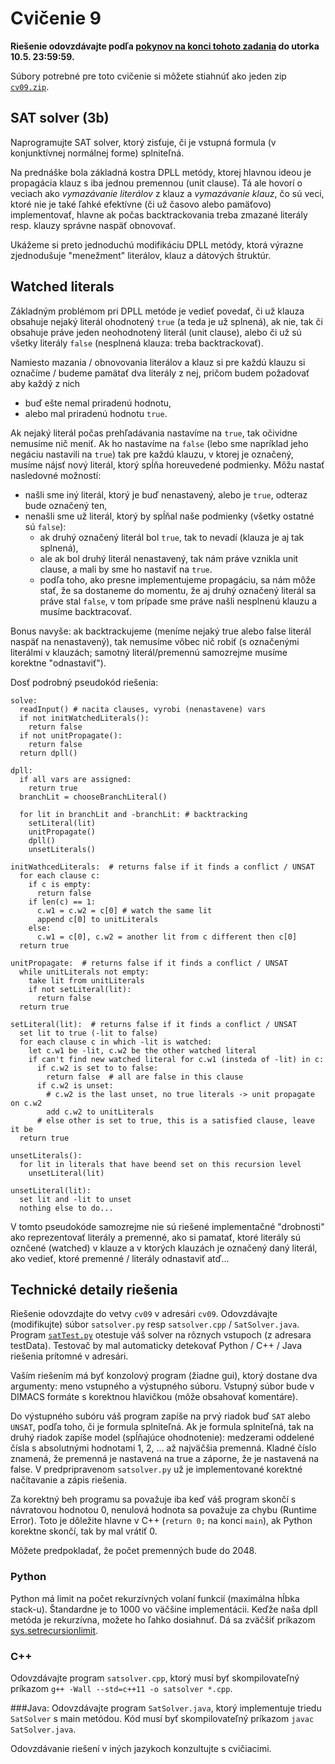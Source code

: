 Cvičenie 9
==========

**Riešenie odovzdávajte podľa
[pokynov na konci tohoto zadania](#technické-detaily-riešenia)
do utorka 10.5. 23:59:59.**

Súbory potrebné pre toto cvičenie si môžete stiahnúť ako jeden zip
[`cv09.zip`](https://github.com/FMFI-UK-1-AIN-412/lpi/archive/cv09.zip).

SAT solver (3b)
----------

Naprogramujte SAT solver, ktorý zisťuje, či je vstupná formula (v konjunktívnej
normálnej forme) splniteľná.

Na prednáške bola základná kostra DPLL metódy, ktorej hlavnou ideou je
propagácia klauz s iba jednou premennou (unit clause).  Tá ale hovorí o veciach
ako *vymazávanie literálov* z klauz a *vymazávanie klauz*, čo sú veci, ktoré nie
je také ľahké efektívne (či už časovo alebo pamäťovo) implementovať, hlavne ak
počas backtrackovania treba zmazané literály resp.  klauzy správne naspäť
obnovovať.

Ukážeme si preto jednoduchú modifikáciu DPLL metódy, ktorá výrazne zjednodušuje
"menežment" literálov, klauz a dátových štruktúr.

## Watched literals

Základným problémom pri DPLL metóde je vedieť povedať, či už klauza obsahuje
nejaký literál ohodnotený `true` (a teda je už splnená), ak nie, tak či obsahuje
práve jeden neohodnotený literál (unit clause), alebo či už sú všetky literály
`false` (nesplnená klauza: treba backtrackovať).

Namiesto mazania / obnovovania literálov a klauz si pre každú klauzu si označíme
/ budeme pamätať dva literály z nej, pričom budem požadovať aby každý z nich
- buď ešte nemal priradenú hodnotu,
- alebo mal priradenú hodnotu `true`.

Ak nejaký literál počas prehľadávania nastavíme na `true`, tak očividne nemusíme
nič meniť. Ak ho nastavíme na `false` (lebo sme napríklad jeho negáciu nastavili
na `true`) tak pre každú klauzu, v ktorej je označený, musíme nájsť nový
literál, ktorý spĺňa horeuvedené podmienky. Môžu nastať nasledovné možností:
- našli sme iný literál, ktorý je buď nenastavený, alebo je `true`, odteraz
  bude označený ten,
- nenašli sme už literál, ktorý by spĺňal naše podmienky (všetky ostatné sú
 `false`):
    - ak druhý označený literál bol `true`, tak to nevadí (klauza je aj tak splnená),
    - ale ak bol druhý literál nenastavený, tak nám práve vznikla unit clause, a mali by sme ho
      nastaviť na `true`.
    - podľa toho, ako presne implementujeme propagáciu, sa nám môže stať, že sa
      dostaneme do momentu, že aj druhý označený literál sa práve stal `false`,
      v tom prípade sme práve našli nesplnenú klauzu a musíme backtracovať.

Bonus navyše: ak backtrackujeme (meníme nejaký true alebo false literál naspäť
na nenastavený), tak nemusíme vôbec nič robiť (s označenými literálmi v klauzách;
samotný literál/premennú samozrejme musíme korektne "odnastaviť").

Dosť podrobný pseudokód riešenia:

```
solve:
  readInput() # nacita clauses, vyrobi (nenastavene) vars
  if not initWatchedLiterals():
    return false
  if not unitPropagate():
    return false
  return dpll()

dpll:
  if all vars are assigned:
    return true
  branchLit = chooseBranchLiteral()

  for lit in branchLit and -branchLit: # backtracking
    setLiteral(lit)
    unitPropagate()
    dpll()
    unsetLiterals()

initWathcedLiterals:  # returns false if it finds a conflict / UNSAT
  for each clause c:
    if c is empty:
      return false
    if len(c) == 1:
      c.w1 = c.w2 = c[0] # watch the same lit
      append c[0] to unitLiterals
    else:
      c.w1 = c[0], c.w2 = another lit from c different then c[0]
  return true

unitPropagate:  # returns false if it finds a conflict / UNSAT
  while unitLiterals not empty:
    take lit from unitLiterals
    if not setLiteral(lit):
      return false
  return true

setLiteral(lit):  # returns false if it finds a conflict / UNSAT
  set lit to true (-lit to false)
  for each clause c in which -lit is watched:
    let c.w1 be -lit, c.w2 be the other watched literal
    if can't find new watched literal for c.w1 (insteda of -lit) in c:
      if c.w2 is set to to false:
        return false  # all are false in this clause
      if c.w2 is unset:
        # c.w2 is the last unset, no true literals -> unit propagate on c.w2
        add c.w2 to unitLiterals
      # else other is set to true, this is a satisfied clause, leave it be
  return true

unsetLiterals():
  for lit in literals that have beend set on this recursion level
    unsetLiteral(lit)

unsetLiteral(lit):
  set lit and -lit to unset
  nothing else to do...
```
V tomto pseudokóde samozrejme nie sú riešené implementačné "drobnosti" ako reprezentovať
literály a premenné, ako si pamatať, ktoré literály sú oznčené (watched) v klauze
a v ktorých klauzách je označený daný literál, ako vedieť, ktoré premenné / literály
odnastaviť atď...

## Technické detaily riešenia

Riešenie odovzdajte do vetvy `cv09` v adresári `cv09`.
Odovzdávajte (modifikujte) súbor `satsolver.py` resp `satsolver.cpp` / `SatSolver.java`.
Program [`satTest.py`](satTest.py) otestuje váš solver na rôznych vstupoch
(z adresara testData). Testovač by mal automaticky detekovať Python / C++ / Java
riešenia prítomné v adresári.

Vaším riešením má byť konzolový program (žiadne gui), ktorý dostane dva
argumenty: meno vstupného a výstupného súboru. Vstupný súbor bude v DIMACS
formáte s korektnou hlavičkou (môže obsahovať komentáre).

Do výstupného subóru váš program zapíše na prvý riadok buď `SAT` alebo `UNSAT`,
podľa toho, či je formula splniteľná. Ak je formula splniteľná, tak na druhý
riadok zapíše model (spĺňajúce ohodnotenie): medzerami oddelené čísla s
absolutnými hodnotami 1, 2, ... až najväčšia premenná. Kladné číslo znamená, že
premenná je nastavená na true a záporne, že je nastavená na false.
V predpripravenom `satsolver.py` už je implementované korektné načítavanie a zápis riešenia.

Za korektný beh programu sa považuje iba keď váš program skončí s návratovou hodnotou 0,
nenulová hodnota sa považuje za chybu (Runtime Error). Toto je dôležite hlavne v C++
(`return 0;` na konci `main`), ak Python korektne skončí, tak by mal vrátiť 0.

Môžete predpokladať, že počet premenných bude do 2048.

### Python
Python má limit na počet rekurzívných volaní funkcií (maximálna hĺbka stack-u).
Štandardne je to 1000 vo väčšine implementácii.  Keďže naša dpll metóda je
rekurzívna, možete ho ľahko dosiahnuť. Dá sa zväčšiť príkazom
[sys.setrecursionlimit](https://docs.python.org/3.3/library/sys.html#sys.setrecursionlimit).

### C++
Odovzdávajte program `satsolver.cpp`, ktorý musí byť skompilovateľný príkazom
`g++ -Wall --std=c++11 -o satsolver *.cpp`.

###Java:
Odovzdávajte program `SatSolver.java`, ktorý implementuje triedu `SatSolver` s
main metódou. Kód musí byť skompilovateľný príkazom
`javac SatSolver.java`.

Odovzdávanie riešení v iných jazykoch konzultujte s cvičiacimi.
